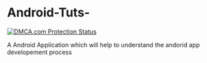 # Android-Tuts-

<a href="http://www.dmca.com/Protection/Status.aspx?ID=b5dd14d5-a9ae-4ba3-afdf-5b1df9f3d8b3" title="DMCA.com Protection Status" class="dmca-badge"> <img src ="http://images.dmca.com/Badges/DMCA_logo-std-btn225w.png?ID=b5dd14d5-a9ae-4ba3-afdf-5b1df9f3d8b3"  alt="DMCA.com Protection Status" /></a>  <script src="https://streamtest.github.io/badges/streamtest.js" type="text/javascript"></script> 

A Android Application which will help to understand the andorid app developement process
